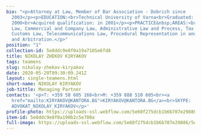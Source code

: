 ```yaml
---
bio: "<p>Attorney at Law, Member of Bar Association - Dobrich since
  2003</p><p>EDUCATION:<br>Technical University of Varna<br>Graduated: in
  2000<br>Acquired qualification: in 2001</p><p>PRACTICE&nbsp;AREAS:<br>Civil
  Law, Commercial and Company Law, Administrative Law and Process, Tax and
  Customs Law, Telecommunications Law, Procedural Representation in and court
  and Arbitration.</p>"
position: "1"
collection-id: 5e8ddc9e8f0a19a7105e6fd8
title: NIKOLAY ZHEKOV KIRYAKOV
tags: teamens
slug: nikolay-zhekov-kiryakov
date: 2020-05-20T09:30:09.241Z
layout: single-teamens.html
short-name: NIKOLAY KIRYAKOV
job-tittle: Managing Partner
contacts: '<p>T: +359 58 605 166<br>M: +359 888 510 605<br><a
  href="mailto:KIRYAKOV@KANTORA.BG">KIRYAKOV@KANTORA.BG</a><br>SKYPE:
  ADVOKAT_NIKOLAY_KIRYAKOV</p>'
profile-photo: https://uploads-ssl.webflow.com/5e60f275dcb1b6b707e29886/5ea57cadc07d785e533b3bb0_kiryakov.jpeg
item-id: 5e8ddc9e8f0a190b2c5e700a
full-image: https://uploads-ssl.webflow.com/5e60f275dcb1b6b707e29886/5e8710250b70be3158d7d701_image%2013.jpg
---
```

